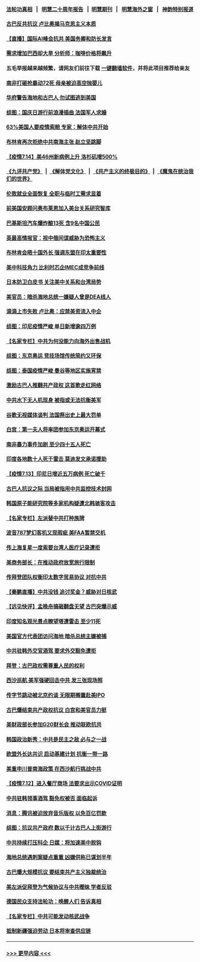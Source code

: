 #### [法轮功真相](https://github.com/gfw-breaker/truth/blob/master/README.md?t=0) &nbsp;&nbsp;|&nbsp;&nbsp; [明慧二十周年报告](https://github.com/gfw-breaker/mh-reports/blob/master/README.md?t=0) &nbsp;&nbsp;|&nbsp;&nbsp;[明慧期刊](https://github.com/gfw-breaker/mh-qikan) &nbsp;&nbsp;|&nbsp;&nbsp; [明慧海外之窗](https://github.com/gfw-breaker/mh-news/blob/master/README.md?t=0) &nbsp;&nbsp;|&nbsp;&nbsp; [神韵特别报道](https://github.com/gfw-breaker/mh-news/blob/master/shenyun.md?t=0)
#### [古巴反共抗议 卢比奥揭马克思主义本质](../pages/nsc418/n13089106.md?t=07150601) 
#### [【直播】国际AI峰会抗共 美国务卿和防长发言](../pages/nsc418/n13089020.md?t=07150601) 
#### [需求增加巴西却大旱 分析师：咖啡价格将飙升](../pages/nsc418/n13088863.md?t=07150601) 
#### 五毛举报越来越频繁，请网友们前往下载 [一键翻墙软件](https://github.com/gfw-breaker/ssr-accounts)，并将此项目推荐给亲友
#### [南非打砸抢暴动72死 母亲被迫高空抛婴儿](../pages/nsc418/n13088915.md?t=07150601) 
#### [华府警告海地和古巴人 勿试图逃到美国](../pages/nsc418/n13088680.md?t=07150601) 
#### [组图：国庆日游行前浪漫插曲 法国军人求婚](../pages/nsc418/n13088568.md?t=07150601) 
#### [63%美国人要疫情索赔 专家：解体中共开始](../pages/nsc418/n13088738.md?t=07150601) 
#### [布林肯再次拒绝中共南海主张 赵立坚跳脚](../pages/nsc418/n13088630.md?t=07150601) 
#### [【疫情7.14】美46州新病例上升 洛杉矶增500%](../pages/nsc418/n13088210.md?t=07150601) 
#### [《九评共产党》](https://github.com/begood0513/9ping.md/blob/master/README.md) &nbsp;|&nbsp; [《解体党文化》](../../../../jtdwh.md/blob/master/README.md)  &nbsp;|&nbsp; [《共产主义的终极目的》](../../../../gczydzjmd.md/blob/master/README.md) &nbsp;|&nbsp; [《魔鬼在统治我们的世界》](../../../../mgztzwmdsj.md/blob/master/README.md) 
#### [伦敦就业全面恢复 全职与临时工需求显着](../pages/nsc418/n13087625.md?t=07150601) 
#### [前美国安顾问奥布莱恩加入美台关系研究智库](../pages/nsc418/n13087914.md?t=07150601) 
#### [巴基斯坦汽车爆炸酿13死 含9名中国公民](../pages/nsc418/n13087915.md?t=07150601) 
#### [英最高情报官：视中俄间谍威胁为恐怖主义](../pages/nsc418/n13087657.md?t=07150601) 
#### [布林肯会晤十国外长 强调东盟在印太重要性](../pages/nsc418/n13087385.md?t=07150601) 
#### [美中科技角力 比利时芯企IMEC成竞争前线](../pages/nsc418/n13086846.md?t=07150601) 
#### [日本防卫白皮书 关注美中关系和台湾局势](../pages/nsc418/n13086796.md?t=07150601) 
#### [美官员：暗杀海地总统一嫌疑人曾是DEA线人](../pages/nsc418/n13087057.md?t=07150601) 
#### [滴滴上市失败 卢比奥：应禁美资流入中企](../pages/nsc418/n13086604.md?t=07150601) 
#### [组图：印尼疫情严峻 单日新增逾四万例](../pages/nsc418/n13085957.md?t=07150601) 
#### [【名家专栏】中共为何没能力向海外出售战机](../pages/nsc418/n13086154.md?t=07150601) 
#### [组图：东京奥运 竞技场馆传统简约又环保](../pages/nsc418/n13085345.md?t=07150601) 
#### [组图：泰国疫情严峻 曼谷等地区实施宵禁](../pages/nsc418/n13085736.md?t=07150601) 
#### [激励古巴人推翻共产政权 这首歌走红网络](../pages/nsc418/n13086611.md?t=07150601) 
#### [中共水下无人机现身 被指或无法抗衡美军](../pages/nsc418/n13086338.md?t=07150601) 
#### [谷歌无视媒体谈判 法国祭出史上最大罚单](../pages/nsc418/n13086267.md?t=07150601) 
#### [白宫：第一夫人将率团参加东京奥运开幕式](../pages/nsc418/n13086389.md?t=07150601) 
#### [南非暴力事件加剧 至少四十五人死亡](../pages/nsc418/n13086265.md?t=07150601) 
#### [印度各地数十人死于雷击 莫迪发文承诺援助](../pages/nsc418/n13085574.md?t=07150601) 
#### [【疫情7.13】印尼日增近五万病例 死亡破千](../pages/nsc418/n13085637.md?t=07150601) 
#### [古巴人抗议之际 当局被指用中共监控技术封网](../pages/nsc418/n13085655.md?t=07150601) 
#### [韩国原子能研究院等多家机构疑遭北韩骇客攻击](../pages/nsc418/n13084921.md?t=07150601) 
#### [【名家专栏】左派替中共打种族牌](../pages/nsc418/n13083357.md?t=07150601) 
#### [波音787梦幻客机又现瑕疵 美FAA暂禁交机](../pages/nsc418/n13085369.md?t=07150601) 
#### [传上海复星一度索要台湾人医疗记录遭拒](../pages/nsc418/n13085033.md?t=07150601) 
#### [美商务部长：在推动政府放宽旅行限制](../pages/nsc418/n13084853.md?t=07150601) 
#### [传拜登团队权衡印太数字贸易协议 对抗中共](../pages/nsc418/n13084918.md?t=07150601) 
#### [【秦鹏直播】中共没钱 追讨奖金？威胁对日核武](../pages/nsc418/n13084753.md?t=07150601) 
#### [【远见快评】孟晚舟搞砸翻盘无望 古巴突爆示威](../pages/nsc418/n13084696.md?t=07150601) 
#### [印度知名观光景点瞭望塔遭雷击 至少11死](../pages/nsc418/n13084651.md?t=07150601) 
#### [美国官方代表团访问海地 暗杀总统主嫌被捕](../pages/nsc418/n13084472.md?t=07150601) 
#### [中共驻韩外交官酒驾 要求外交豁免遭拒](../pages/nsc418/n13084473.md?t=07150601) 
#### [拜登：古巴政权需尊重人民的权利](../pages/nsc418/n13084399.md?t=07150601) 
#### [西沙巡航 美军强硬回击中共 发三张现场照](../pages/nsc418/n13084288.md?t=07150601) 
#### [传字节跳动被北京约谈 无限期搁置赴美IPO](../pages/nsc418/n13084068.md?t=07150601) 
#### [古巴爆结束共产政权抗议 白宫和美官员力挺](../pages/nsc418/n13084114.md?t=07150601) 
#### [美财政部长参加G20财长会 推动联欧抗共](../pages/nsc418/n13084153.md?t=07150601) 
#### [韩国政治新秀：中共是民主之敌 必与之一战](../pages/nsc418/n13084088.md?t=07150601) 
#### [欧盟外长达共识 启动基建计划 抗衡一带一路](../pages/nsc418/n13083860.md?t=07150601) 
#### [美重申川普南海政策 在西沙航行挑战中共](../pages/nsc418/n13083923.md?t=07150601) 
#### [【疫情7.12】进入餐厅商场 法要求出示COVID证明](../pages/nsc418/n13083387.md?t=07150601) 
#### [中共驻韩领事酒驾 豁免权被否 面临起诉](../pages/nsc418/n13083472.md?t=07150601) 
#### [消息：腾讯被迫放弃音乐版权 以免百亿罚款](../pages/nsc418/n13083451.md?t=07150601) 
#### [组图：抗议共产政府 数以千计古巴人上街游行](../pages/nsc418/n13083352.md?t=07150601) 
#### [中共持续打压科企 日媒：将加速美中脱钩](../pages/nsc418/n13083312.md?t=07150601) 
#### [海地总统遇刺案疑点重重 凶嫌供称已谋划半年](../pages/nsc418/n13082876.md?t=07150601) 
#### [古巴爆大规模抗议 要结束共产主义独裁统治](../pages/nsc418/n13082560.md?t=07150601) 
#### [美左派促拜登为气候协议与中共暧昧 学者反驳](../pages/nsc418/n13082181.md?t=07150601) 
#### [德国民众支持法轮功：唤醒人们 告诉真相](../pages/nsc418/n13081625.md?t=07150601) 
#### [【名家专栏】中共可能发动核武战争](../pages/nsc418/n13081853.md?t=07150601) 
#### [抵制新疆强迫劳动 日本将审查供应链](../pages/nsc418/n13082163.md?t=07150601) 

----
#### [ >>> 更早内容 <<< ](../indexes/nsc418-earlier.md)
